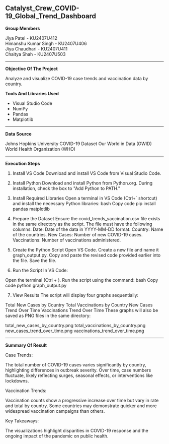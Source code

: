 ## Catalyst_Crew_COVID-19_Global_Trend_Dashboard

**Group Members**

Jiya Patel - KU2407U412
<br/>Himanshu Kumar Singh - KU2407U406
<br/>Jiya Chaudhari - KU2407U411
<br/>Chaitya Shah - KU2407U503

---

**Objective Of The Project**

Analyze and visualize COVID-19 case trends and vaccination data by country.

**Tools And Libraries Used**

* Visual Studio Code
* NumPy 
* Pandas
* Matplotlib

---

**Data Source**

Johns Hopkins University COVID-19 Dataset
Our World in Data (OWID)
World Health Organization (WHO)

---

**Execution Steps**

1. Install VS Code
Download and install VS Code from Visual Studio Code.


2. Install Python
Download and install Python from Python.org.
During installation, check the box to "Add Python to PATH."


3. Install Required Libraries
Open a terminal in VS Code (Ctrl+` shortcut) and install the necessary Python libraries:
bash
Copy code
pip install pandas matplotlib


4. Prepare the Dataset
Ensure the covid_trends_vaccination.csv file exists in the same directory as the script.
The file must have the following columns:
Date: Date of the data in YYYY-MM-DD format.
Country: Name of the countries.
New Cases: Number of new COVID-19 cases.
Vaccinations: Number of vaccinations administered.


5. Create the Python Script
Open VS Code.
Create a new file and name it graph_output.py.
Copy and paste the revised code provided earlier into the file.
Save the file.


6. Run the Script
In VS Code:

Open the terminal (Ctrl + ).
Run the script using the command:
bash
Copy code
python graph_output.py


7. View Results
The script will display four graphs sequentially:

Total New Cases by Country
Total Vaccinations by Country
New Cases Trend Over Time
Vaccinations Trend Over Time
These graphs will also be saved as PNG files in the same directory:

total_new_cases_by_country.png
total_vaccinations_by_country.png
new_cases_trend_over_time.png
vaccinations_trend_over_time.png

---

**Summary Of Result**

Case Trends:

The total number of COVID-19 cases varies significantly by country, highlighting differences in outbreak severity.
Over time, case numbers fluctuate, likely reflecting surges, seasonal effects, or interventions like lockdowns.


Vaccination Trends:

Vaccination counts show a progressive increase over time but vary in rate and total by country.
Some countries may demonstrate quicker and more widespread vaccination campaigns than others.


Key Takeaways:

The visualizations highlight disparities in COVID-19 response and the ongoing impact of the pandemic on public health.


